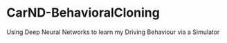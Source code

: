 # CarND-BehavioralCloning
 Using Deep Neural Networks to learn my Driving Behaviour via a Simulator 
